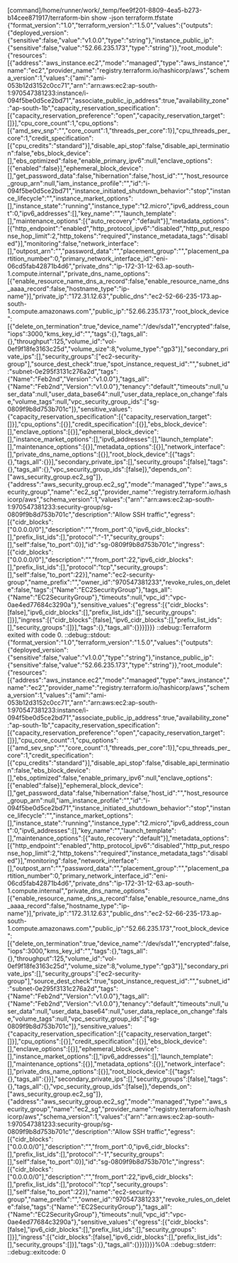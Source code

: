 [command]/home/runner/work/_temp/fee9f201-8809-4ea5-b273-b14cee871917/terraform-bin show -json terraform.tfstate
{"format_version":"1.0","terraform_version":"1.5.0","values":{"outputs":{"deployed_version":{"sensitive":false,"value":"v1.0.0","type":"string"},"instance_public_ip":{"sensitive":false,"value":"52.66.235.173","type":"string"}},"root_module":{"resources":[{"address":"aws_instance.ec2","mode":"managed","type":"aws_instance","name":"ec2","provider_name":"registry.terraform.io/hashicorp/aws","schema_version":1,"values":{"ami":"ami-053b12d3152c0cc71","arn":"arn:aws:ec2:ap-south-1:970547381233:instance/i-094f5be0d5ce2bd71","associate_public_ip_address":true,"availability_zone":"ap-south-1b","capacity_reservation_specification":[{"capacity_reservation_preference":"open","capacity_reservation_target":[]}],"cpu_core_count":1,"cpu_options":[{"amd_sev_snp":"","core_count":1,"threads_per_core":1}],"cpu_threads_per_core":1,"credit_specification":[{"cpu_credits":"standard"}],"disable_api_stop":false,"disable_api_termination":false,"ebs_block_device":[],"ebs_optimized":false,"enable_primary_ipv6":null,"enclave_options":[{"enabled":false}],"ephemeral_block_device":[],"get_password_data":false,"hibernation":false,"host_id":"","host_resource_group_arn":null,"iam_instance_profile":"","id":"i-094f5be0d5ce2bd71","instance_initiated_shutdown_behavior":"stop","instance_lifecycle":"","instance_market_options":[],"instance_state":"running","instance_type":"t2.micro","ipv6_address_count":0,"ipv6_addresses":[],"key_name":"","launch_template":[],"maintenance_options":[{"auto_recovery":"default"}],"metadata_options":[{"http_endpoint":"enabled","http_protocol_ipv6":"disabled","http_put_response_hop_limit":2,"http_tokens":"required","instance_metadata_tags":"disabled"}],"monitoring":false,"network_interface":[],"outpost_arn":"","password_data":"","placement_group":"","placement_partition_number":0,"primary_network_interface_id":"eni-06cd5fab42871b4d6","private_dns":"ip-172-31-12-63.ap-south-1.compute.internal","private_dns_name_options":[{"enable_resource_name_dns_a_record":false,"enable_resource_name_dns_aaaa_record":false,"hostname_type":"ip-name"}],"private_ip":"172.31.12.63","public_dns":"ec2-52-66-235-173.ap-south-1.compute.amazonaws.com","public_ip":"52.66.235.173","root_block_device":[{"delete_on_termination":true,"device_name":"/dev/sda1","encrypted":false,"iops":3000,"kms_key_id":"","tags":{},"tags_all":{},"throughput":125,"volume_id":"vol-0ef9f18fe3163c25d","volume_size":8,"volume_type":"gp3"}],"secondary_private_ips":[],"security_groups":["ec2-security-group"],"source_dest_check":true,"spot_instance_request_id":"","subnet_id":"subnet-0e295f3131c276a2d","tags":{"Name":"Feb2nd","Version":"v1.0.0"},"tags_all":{"Name":"Feb2nd","Version":"v1.0.0"},"tenancy":"default","timeouts":null,"user_data":null,"user_data_base64":null,"user_data_replace_on_change":false,"volume_tags":null,"vpc_security_group_ids":["sg-0809f9b8d753b701c"]},"sensitive_values":{"capacity_reservation_specification":[{"capacity_reservation_target":[]}],"cpu_options":[{}],"credit_specification":[{}],"ebs_block_device":[],"enclave_options":[{}],"ephemeral_block_device":[],"instance_market_options":[],"ipv6_addresses":[],"launch_template":[],"maintenance_options":[{}],"metadata_options":[{}],"network_interface":[],"private_dns_name_options":[{}],"root_block_device":[{"tags":{},"tags_all":{}}],"secondary_private_ips":[],"security_groups":[false],"tags":{},"tags_all":{},"vpc_security_group_ids":[false]},"depends_on":["aws_security_group.ec2_sg"]},{"address":"aws_security_group.ec2_sg","mode":"managed","type":"aws_security_group","name":"ec2_sg","provider_name":"registry.terraform.io/hashicorp/aws","schema_version":1,"values":{"arn":"arn:aws:ec2:ap-south-1:970547381233:security-group/sg-0809f9b8d753b701c","description":"Allow SSH traffic","egress":[{"cidr_blocks":["0.0.0.0/0"],"description":"","from_port":0,"ipv6_cidr_blocks":[],"prefix_list_ids":[],"protocol":"-1","security_groups":[],"self":false,"to_port":0}],"id":"sg-0809f9b8d753b701c","ingress":[{"cidr_blocks":["0.0.0.0/0"],"description":"","from_port":22,"ipv6_cidr_blocks":[],"prefix_list_ids":[],"protocol":"tcp","security_groups":[],"self":false,"to_port":22}],"name":"ec2-security-group","name_prefix":"","owner_id":"970547381233","revoke_rules_on_delete":false,"tags":{"Name":"EC2SecurityGroup"},"tags_all":{"Name":"EC2SecurityGroup"},"timeouts":null,"vpc_id":"vpc-0ae4ed77684c3290a"},"sensitive_values":{"egress":[{"cidr_blocks":[false],"ipv6_cidr_blocks":[],"prefix_list_ids":[],"security_groups":[]}],"ingress":[{"cidr_blocks":[false],"ipv6_cidr_blocks":[],"prefix_list_ids":[],"security_groups":[]}],"tags":{},"tags_all":{}}}]}}}
::debug::Terraform exited with code 0.
::debug::stdout: {"format_version":"1.0","terraform_version":"1.5.0","values":{"outputs":{"deployed_version":{"sensitive":false,"value":"v1.0.0","type":"string"},"instance_public_ip":{"sensitive":false,"value":"52.66.235.173","type":"string"}},"root_module":{"resources":[{"address":"aws_instance.ec2","mode":"managed","type":"aws_instance","name":"ec2","provider_name":"registry.terraform.io/hashicorp/aws","schema_version":1,"values":{"ami":"ami-053b12d3152c0cc71","arn":"arn:aws:ec2:ap-south-1:970547381233:instance/i-094f5be0d5ce2bd71","associate_public_ip_address":true,"availability_zone":"ap-south-1b","capacity_reservation_specification":[{"capacity_reservation_preference":"open","capacity_reservation_target":[]}],"cpu_core_count":1,"cpu_options":[{"amd_sev_snp":"","core_count":1,"threads_per_core":1}],"cpu_threads_per_core":1,"credit_specification":[{"cpu_credits":"standard"}],"disable_api_stop":false,"disable_api_termination":false,"ebs_block_device":[],"ebs_optimized":false,"enable_primary_ipv6":null,"enclave_options":[{"enabled":false}],"ephemeral_block_device":[],"get_password_data":false,"hibernation":false,"host_id":"","host_resource_group_arn":null,"iam_instance_profile":"","id":"i-094f5be0d5ce2bd71","instance_initiated_shutdown_behavior":"stop","instance_lifecycle":"","instance_market_options":[],"instance_state":"running","instance_type":"t2.micro","ipv6_address_count":0,"ipv6_addresses":[],"key_name":"","launch_template":[],"maintenance_options":[{"auto_recovery":"default"}],"metadata_options":[{"http_endpoint":"enabled","http_protocol_ipv6":"disabled","http_put_response_hop_limit":2,"http_tokens":"required","instance_metadata_tags":"disabled"}],"monitoring":false,"network_interface":[],"outpost_arn":"","password_data":"","placement_group":"","placement_partition_number":0,"primary_network_interface_id":"eni-06cd5fab42871b4d6","private_dns":"ip-172-31-12-63.ap-south-1.compute.internal","private_dns_name_options":[{"enable_resource_name_dns_a_record":false,"enable_resource_name_dns_aaaa_record":false,"hostname_type":"ip-name"}],"private_ip":"172.31.12.63","public_dns":"ec2-52-66-235-173.ap-south-1.compute.amazonaws.com","public_ip":"52.66.235.173","root_block_device":[{"delete_on_termination":true,"device_name":"/dev/sda1","encrypted":false,"iops":3000,"kms_key_id":"","tags":{},"tags_all":{},"throughput":125,"volume_id":"vol-0ef9f18fe3163c25d","volume_size":8,"volume_type":"gp3"}],"secondary_private_ips":[],"security_groups":["ec2-security-group"],"source_dest_check":true,"spot_instance_request_id":"","subnet_id":"subnet-0e295f3131c276a2d","tags":{"Name":"Feb2nd","Version":"v1.0.0"},"tags_all":{"Name":"Feb2nd","Version":"v1.0.0"},"tenancy":"default","timeouts":null,"user_data":null,"user_data_base64":null,"user_data_replace_on_change":false,"volume_tags":null,"vpc_security_group_ids":["sg-0809f9b8d753b701c"]},"sensitive_values":{"capacity_reservation_specification":[{"capacity_reservation_target":[]}],"cpu_options":[{}],"credit_specification":[{}],"ebs_block_device":[],"enclave_options":[{}],"ephemeral_block_device":[],"instance_market_options":[],"ipv6_addresses":[],"launch_template":[],"maintenance_options":[{}],"metadata_options":[{}],"network_interface":[],"private_dns_name_options":[{}],"root_block_device":[{"tags":{},"tags_all":{}}],"secondary_private_ips":[],"security_groups":[false],"tags":{},"tags_all":{},"vpc_security_group_ids":[false]},"depends_on":["aws_security_group.ec2_sg"]},{"address":"aws_security_group.ec2_sg","mode":"managed","type":"aws_security_group","name":"ec2_sg","provider_name":"registry.terraform.io/hashicorp/aws","schema_version":1,"values":{"arn":"arn:aws:ec2:ap-south-1:970547381233:security-group/sg-0809f9b8d753b701c","description":"Allow SSH traffic","egress":[{"cidr_blocks":["0.0.0.0/0"],"description":"","from_port":0,"ipv6_cidr_blocks":[],"prefix_list_ids":[],"protocol":"-1","security_groups":[],"self":false,"to_port":0}],"id":"sg-0809f9b8d753b701c","ingress":[{"cidr_blocks":["0.0.0.0/0"],"description":"","from_port":22,"ipv6_cidr_blocks":[],"prefix_list_ids":[],"protocol":"tcp","security_groups":[],"self":false,"to_port":22}],"name":"ec2-security-group","name_prefix":"","owner_id":"970547381233","revoke_rules_on_delete":false,"tags":{"Name":"EC2SecurityGroup"},"tags_all":{"Name":"EC2SecurityGroup"},"timeouts":null,"vpc_id":"vpc-0ae4ed77684c3290a"},"sensitive_values":{"egress":[{"cidr_blocks":[false],"ipv6_cidr_blocks":[],"prefix_list_ids":[],"security_groups":[]}],"ingress":[{"cidr_blocks":[false],"ipv6_cidr_blocks":[],"prefix_list_ids":[],"security_groups":[]}],"tags":{},"tags_all":{}}}]}}}%0A
::debug::stderr: 
::debug::exitcode: 0
